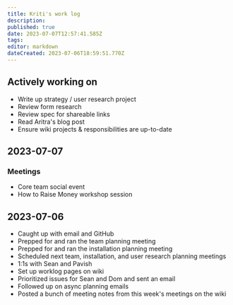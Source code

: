 ```yaml
---
title: Kriti's work log
description: 
published: true
date: 2023-07-07T12:57:41.585Z
tags: 
editor: markdown
dateCreated: 2023-07-06T18:59:51.770Z
---
```


## Actively working on
- Write up strategy / user research project
- Review form research
- Review spec for shareable links
- Read Aritra's blog post
- Ensure wiki projects & responsibilities are up-to-date

## 2023-07-07
### Meetings
- Core team social event
- How to Raise Money workshop session

## 2023-07-06
- Caught up with email and GitHub
- Prepped for and ran the team planning meeting
- Prepped for and ran the installation planning meeting
- Scheduled next team, installation, and user research planning meetings
- 1:1s with Sean and Pavish
- Set up worklog pages on wiki
- Prioritized issues for Sean and Dom and sent an email
- Followed up on async planning emails
- Posted a bunch of meeting notes from this week's meetings on the wiki
